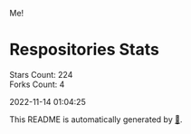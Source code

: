 Me!

# Respositories Stats
Stars Count: 224  
Forks Count: 4

2022-11-14 01:04:25  

This README is automatically generated by [🐰](https://github.com/rnitta/rnitta).
